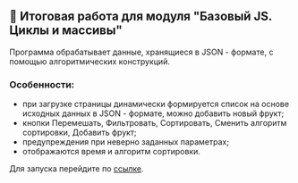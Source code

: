 ## 🚀 Итоговая работа для модуля "Базовый JS. Циклы и массивы"
Программа обрабатывает данные, хранящиеся в JSON - формате, с помощью алгоритмических конструкций.  
### Особенности:
+ при загрузке страницы динамически формируется список на основе исходных данных в JSON - формате, можно добавить новый фрукт;
+ кнопки Перемешать, Фильтровать, Сортировать, Сменить алгоритм сортировки, Добавить фрукт;
+ предупреждения при неверно заданных параметрах;
+ отображаются время и алгоритм сортировки.

Для запуска перейдите по <a href="https://evg13ny.github.io/task-12-10/index.html" target="_blank">ссылке</a>.
